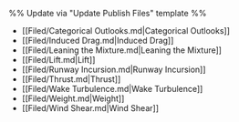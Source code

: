 %% Update via "Update Publish Files" template %% 

- [[Filed/Categorical Outlooks.md|Categorical Outlooks]]
- [[Filed/Induced Drag.md|Induced Drag]]
- [[Filed/Leaning the Mixture.md|Leaning the Mixture]]
- [[Filed/Lift.md|Lift]]
- [[Filed/Runway Incursion.md|Runway Incursion]]
- [[Filed/Thrust.md|Thrust]]
- [[Filed/Wake Turbulence.md|Wake Turbulence]]
- [[Filed/Weight.md|Weight]]
- [[Filed/Wind Shear.md|Wind Shear]]
